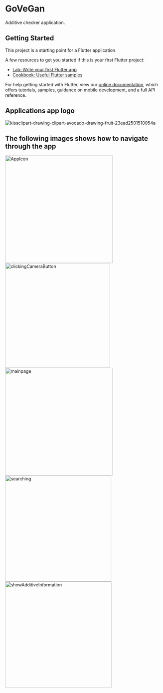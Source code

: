 # GoVeGan

Additive checker application.


## Getting Started

This project is a starting point for a Flutter application.

A few resources to get you started if this is your first Flutter project:

- [Lab: Write your first Flutter app](https://flutter.dev/docs/get-started/codelab)
- [Cookbook: Useful Flutter samples](https://flutter.dev/docs/cookbook)

For help getting started with Flutter, view our
[online documentation](https://flutter.dev/docs), which offers tutorials,
samples, guidance on mobile development, and a full API reference.

## Applications app logo
![kissclipart-drawing-clipart-avocado-drawing-fruit-23ead2501510054a](https://user-images.githubusercontent.com/28447568/78143459-9c6e1880-742e-11ea-93dc-f4c10456cbdf.png)

## The following images shows how to navigate through the app

<img width="345" alt="AppIcon" src="https://user-images.githubusercontent.com/28447568/78175138-aefe4700-745a-11ea-902e-4b3b002ad11b.png">

<img width="336" alt="clickingCameraButton" src="https://user-images.githubusercontent.com/28447568/78175148-b32a6480-745a-11ea-9c38-9aaf6351298e.png">

<img width="345" alt="mainpage" src="https://user-images.githubusercontent.com/28447568/78175151-b3c2fb00-745a-11ea-8328-4cb29e53f99d.png">

<img width="340" alt="searching" src="https://user-images.githubusercontent.com/28447568/78175153-b45b9180-745a-11ea-8e14-75a18b3c10c9.png">

<img width="341" alt="showAdditiveInformation" src="https://user-images.githubusercontent.com/28447568/78175159-b4f42800-745a-11ea-88f8-f1b890298200.png">
